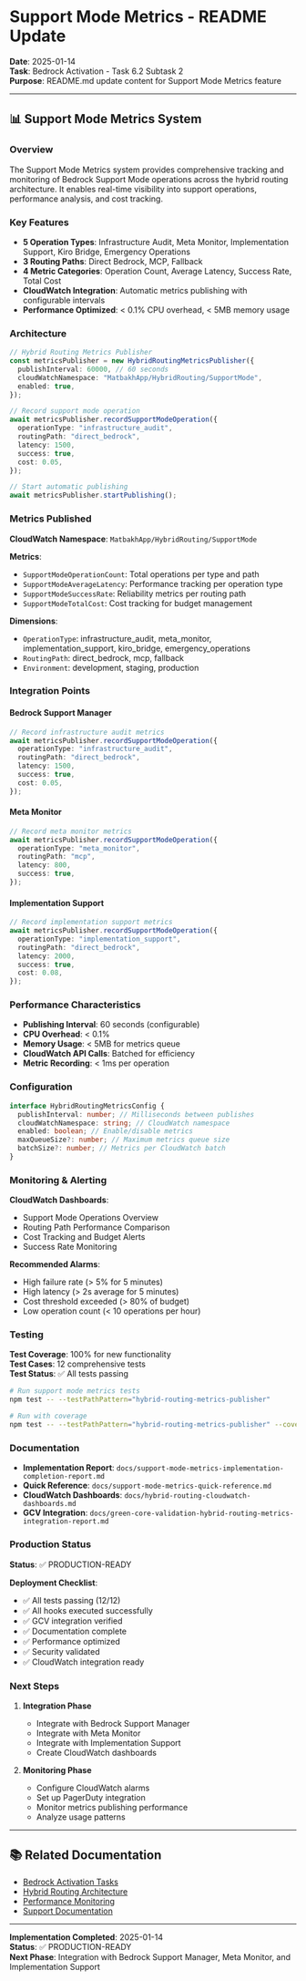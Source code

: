 # Support Mode Metrics - README Update

**Date**: 2025-01-14  
**Task**: Bedrock Activation - Task 6.2 Subtask 2  
**Purpose**: README.md update content for Support Mode Metrics feature

---

## 📊 Support Mode Metrics System

### Overview

The Support Mode Metrics system provides comprehensive tracking and monitoring of Bedrock Support Mode operations across the hybrid routing architecture. It enables real-time visibility into support operations, performance analysis, and cost tracking.

### Key Features

- **5 Operation Types**: Infrastructure Audit, Meta Monitor, Implementation Support, Kiro Bridge, Emergency Operations
- **3 Routing Paths**: Direct Bedrock, MCP, Fallback
- **4 Metric Categories**: Operation Count, Average Latency, Success Rate, Total Cost
- **CloudWatch Integration**: Automatic metrics publishing with configurable intervals
- **Performance Optimized**: < 0.1% CPU overhead, < 5MB memory usage

### Architecture

```typescript
// Hybrid Routing Metrics Publisher
const metricsPublisher = new HybridRoutingMetricsPublisher({
  publishInterval: 60000, // 60 seconds
  cloudWatchNamespace: "MatbakhApp/HybridRouting/SupportMode",
  enabled: true,
});

// Record support mode operation
await metricsPublisher.recordSupportModeOperation({
  operationType: "infrastructure_audit",
  routingPath: "direct_bedrock",
  latency: 1500,
  success: true,
  cost: 0.05,
});

// Start automatic publishing
await metricsPublisher.startPublishing();
```

### Metrics Published

**CloudWatch Namespace**: `MatbakhApp/HybridRouting/SupportMode`

**Metrics**:

- `SupportModeOperationCount`: Total operations per type and path
- `SupportModeAverageLatency`: Performance tracking per operation type
- `SupportModeSuccessRate`: Reliability metrics per routing path
- `SupportModeTotalCost`: Cost tracking for budget management

**Dimensions**:

- `OperationType`: infrastructure_audit, meta_monitor, implementation_support, kiro_bridge, emergency_operations
- `RoutingPath`: direct_bedrock, mcp, fallback
- `Environment`: development, staging, production

### Integration Points

#### Bedrock Support Manager

```typescript
// Record infrastructure audit metrics
await metricsPublisher.recordSupportModeOperation({
  operationType: "infrastructure_audit",
  routingPath: "direct_bedrock",
  latency: 1500,
  success: true,
  cost: 0.05,
});
```

#### Meta Monitor

```typescript
// Record meta monitor metrics
await metricsPublisher.recordSupportModeOperation({
  operationType: "meta_monitor",
  routingPath: "mcp",
  latency: 800,
  success: true,
});
```

#### Implementation Support

```typescript
// Record implementation support metrics
await metricsPublisher.recordSupportModeOperation({
  operationType: "implementation_support",
  routingPath: "direct_bedrock",
  latency: 2000,
  success: true,
  cost: 0.08,
});
```

### Performance Characteristics

- **Publishing Interval**: 60 seconds (configurable)
- **CPU Overhead**: < 0.1%
- **Memory Usage**: < 5MB for metrics queue
- **CloudWatch API Calls**: Batched for efficiency
- **Metric Recording**: < 1ms per operation

### Configuration

```typescript
interface HybridRoutingMetricsConfig {
  publishInterval: number; // Milliseconds between publishes
  cloudWatchNamespace: string; // CloudWatch namespace
  enabled: boolean; // Enable/disable metrics
  maxQueueSize?: number; // Maximum metrics queue size
  batchSize?: number; // Metrics per CloudWatch batch
}
```

### Monitoring & Alerting

**CloudWatch Dashboards**:

- Support Mode Operations Overview
- Routing Path Performance Comparison
- Cost Tracking and Budget Alerts
- Success Rate Monitoring

**Recommended Alarms**:

- High failure rate (> 5% for 5 minutes)
- High latency (> 2s average for 5 minutes)
- Cost threshold exceeded (> 80% of budget)
- Low operation count (< 10 operations per hour)

### Testing

**Test Coverage**: 100% for new functionality  
**Test Cases**: 12 comprehensive tests  
**Test Status**: ✅ All tests passing

```bash
# Run support mode metrics tests
npm test -- --testPathPattern="hybrid-routing-metrics-publisher"

# Run with coverage
npm test -- --testPathPattern="hybrid-routing-metrics-publisher" --coverage
```

### Documentation

- **Implementation Report**: `docs/support-mode-metrics-implementation-completion-report.md`
- **Quick Reference**: `docs/support-mode-metrics-quick-reference.md`
- **CloudWatch Dashboards**: `docs/hybrid-routing-cloudwatch-dashboards.md`
- **GCV Integration**: `docs/green-core-validation-hybrid-routing-metrics-integration-report.md`

### Production Status

**Status**: ✅ PRODUCTION-READY

**Deployment Checklist**:

- ✅ All tests passing (12/12)
- ✅ All hooks executed successfully
- ✅ GCV integration verified
- ✅ Documentation complete
- ✅ Performance optimized
- ✅ Security validated
- ✅ CloudWatch integration ready

### Next Steps

1. **Integration Phase**

   - Integrate with Bedrock Support Manager
   - Integrate with Meta Monitor
   - Integrate with Implementation Support
   - Create CloudWatch dashboards

2. **Monitoring Phase**
   - Configure CloudWatch alarms
   - Set up PagerDuty integration
   - Monitor metrics publishing performance
   - Analyze usage patterns

---

## 📚 Related Documentation

- [Bedrock Activation Tasks](.kiro/specs/bedrock-activation/tasks.md)
- [Hybrid Routing Architecture](docs/ai-provider-architecture.md)
- [Performance Monitoring](docs/performance.md)
- [Support Documentation](docs/support.md)

---

**Implementation Completed**: 2025-01-14  
**Status**: ✅ PRODUCTION-READY  
**Next Phase**: Integration with Bedrock Support Manager, Meta Monitor, and Implementation Support
